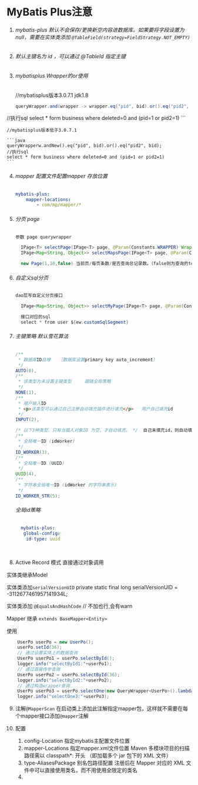 # MyBatis Plus注意

1. ###### mybatis-plus 默认不会保存/更换新空内容进数据库。如果要将字段设置为null，需要在实体类添加 `@TableField(strategy=FieldStrategy.NOT_EMPTY)`

2. ###### 默认主键名为 id ，可以通过 @TableId 指定主键

3. ###### mybatisplus Wrapper的or使用
    
    //mybatisplus版本3.0.7.1 jdk1.8 
    
    ```java
    queryWrapper.and(wrapper -> wrapper.eq("pid", bid).or().eq("pid2", bid));
//执行sql
    select * form business where deleted=0 and (pid=1 or pid2=1)
    ```
    
    //mybatisplus版本低于3.0.7.1
    
    ```java
    queryWrapperw.andNew().eq("pid", bid).or().eq("pid2", bid);
    //执行sql
    select * form business where deleted=0 and (pid=1 or pid2=1)
    ```
    
4. ###### mapper 配置文件配置mapper 存放位置
    
    ```yml
    mybatis-plus:
    	mapper-locations:
    		- com/mp/mapper/*
    
    ```
    
    

5. ###### 分页 page

      ```java
      参数 page querywrapper
      
        IPage<T> selectPage(IPage<T> page, @Param(Constants.WRAPPER) Wrapper<T> queryWrapper);
        IPage<Map<String, Object>> selectMapsPage(IPage<T> page, @Param(Constants.WRAPPER) Wrapper<T> queryWrapper);
      
        new Page(1,10,false) 当前页/每页条数/是否查询总记录数。（false则为查询的total为空，少一条sql）
      ```
      
      
6. ###### 自定义sql分页

      ```java
      dao层写自定义分页接口
      
        IPage<Map<String, Object>> selectMyPage(IPage<T> page, @Param(Constants.WRAPPER) Wrapper<T> queryWrapper);
      
        接口对应的sql
        select * from user ${ew.customSqlSegment}
      ```
      
      
7. ###### 主键策略    默认雪花算法

    ```java
    /**
     * 数据库ID自增   （数据库设置primary key auto_increment）
     */
    AUTO(0),
    /**
     * 该类型为未设置主键类型     跟随全局策略
     */
    NONE(1),
    /**
     * 用户输入ID
     * <p>该类型可以通过自己注册自动填充插件进行填充</p>   用户自己填充id
     */
    INPUT(2),
    
    /* 以下3种类型、只有当插入对象ID 为空，才自动填充。 */  自己未填充id，则自动填充
    /**
     * 全局唯一ID (idWorker)
     */
    ID_WORKER(3),
    /**
     * 全局唯一ID (UUID)
     */
    UUID(4),
    /**
     * 字符串全局唯一ID (idWorker 的字符串表示)
     */
    ID_WORKER_STR(5);
    ```
    
    ######     全局id策略
    
    ```yaml
      mybatis-plus:
       global-config:
        id-type: uuid
    ```
    
    
    ​    
    
8. Active Record 模式  直接通过对象调用

  实体类继承Model<Entity>

  实体类添加`serialVersionUID`
  private static final long serialVersionUID = -3112677461957141934L;

  实体类添加 `@EqualsAndHashCode`  // 不加也行,会有warn

  Mapper 继承 `extends BaseMapper<Entity>`

  使用

```java
    UserPo userPo = new UserPo();
    userPo.setId(36);
    // 通过设置实体上的数据查询
    UserPo userPo1 = userPo.selectById();
    logger.info("selectById1:"+userPo1);
    // 通过直接传参查询
    UserPo userPo2 = userPo.selectById(36);
    logger.info("selectById2:"+userPo2);
    // 通过构造wrapper查询
    UserPo userPo3 = userPo.selectOne(new QueryWrapper<UserPo>().lambda().eq(UserPo::getId, 36));
    logger.info("selectOne3:"+userPo3);
```


9. 注解`@MapperScan`
    在启动类上添加此注解指定mapper包，这样就不需要在每个mapper接口添加`@mapper`注解
    
10. 配置 
    
    1.  config-Location  指定mybatis主配置文件位置
    2.  mapper-Locations  指定mapper.xml文件位置   Maven 多模块项目的扫描路径需以 classpath*: 开头 （即加载多个 jar 包下的 XML 文件）
    3.  type-AliasesPackage 别名包路径配置  注册后在 Mapper 对应的 XML 文件中可以直接使用类名，而不用使用全限定的类名
    4.  
    